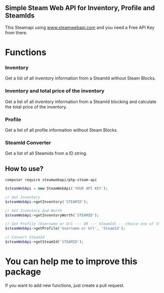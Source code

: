 ## Simple Steam Web API for Inventory, Profile and SteamIds

This Steamapi using www.steamwebapi.com and you need a Free API Key from there.

# Functions

### Inventory

Get a list of all inventory information from a SteamId without Steam Blocks.

### Inventory and total price of the inventory

Get a list of all inventory information from a SteamId blocking and calculate the total price of the inventory.

### Profile

Get a list of all profile information without Steam Blocks.

### SteamId Converter

Get a list of all Steamids from a ID string.

## How to use?

```
composer require steamwebapi/php-steam-api
```

```php
$steamWebApi = new SteamWebApi('YOUR API KEY');

// Get Inventory
$steamWebApi->getInventory('STEAMID');

// Get Inventory And Worth
$steamWebApi->getInventoryWorth('STEAMID');

// Get Profile (Username or Url --- OR --- SteamId) -- choice one of them, only one is required, if you dont have username just send null
$steamWebApi->getProfile('Username or Url', 'SteamId');

// Convert SteamId
$steamWebApi->getSteamId('STEAMID');
```

# You can help me to improve this package

If you want to add new functions, just create a pull request. 
